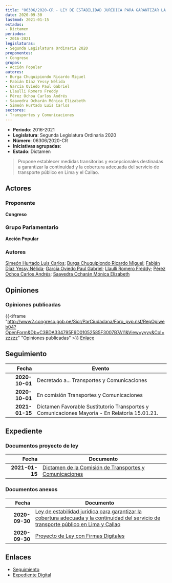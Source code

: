 ```yaml
---
title: "06306/2020-CR - LEY DE ESTABILIDAD JURÍDICA PARA GARANTIZAR LA COBERTURA ADECUADA Y LA CONTINUIDAD DEL SERVICIO DE TRANSPORTE PÚBLICO EN LIMA Y CALLAO"
date: 2020-09-30
lastmod: 2021-01-15
estados:
- Dictamen
periodos:
- 2016-2021
legislaturas:
- Segunda Legislatura Ordinaria 2020
proponentes:
- Congreso
grupos:
- Acción Popular
autores:
- Burga Chuquipiondo Ricardo Miguel
- Fabián Díaz Yessy Nélida
- García Oviedo Paul Gabriel
- Llaulli Romero Freddy
- Pérez Ochoa Carlos Andrés
- Saavedra Ocharán Mónica Elizabeth
- Simeón Hurtado Luis Carlos
sectores:
- Transportes y Comunicaciones
---
```

- **Periodo**: 2016-2021
- **Legislatura**: Segunda Legislatura Ordinaria 2020
- **Número**: 06306/2020-CR
- **Iniciativas agrupadas**: 
- **Estado**: Dictamen

> Propone establecer medidas transitorias y excepcionales destinadas a garantizar la continuidad y la cobertura adecuada del servicio de transporte público en Lima y el Callao.


## Actores

### Proponente

**Congreso**

### Grupo Parlamentario

**Acción Popular**

### Autores

[Simeón Hurtado Luis Carlos](mailto:mailto:lsimeon@congreso.gob.pe); [Burga Chuquipiondo Ricardo Miguel](mailto:mailto:rburga@congreso.gob.pe); [Fabián Díaz Yessy Nélida](mailto:mailto:yfabian@congreso.gob.pe); [García Oviedo Paul Gabriel](mailto:mailto:pgarcia@congreso.gob.pe); [Llaulli Romero Freddy](mailto:mailto:fllaulli@congreso.gob.pe); [Pérez Ochoa Carlos Andrés](mailto:mailto:cperezo@congreso.gob.pe); [Saavedra Ocharán Mónica Elizabeth](mailto:mailto:msaavedra@congreso.gob.pe)

## Opiniones

### Opiniones publicadas

{{<iframe "http://www2.congreso.gob.pe/Sicr/ParCiudadana/Foro_pvp.nsf/RepOpiweb04?OpenForm&Db=C3BDA334795F6D01052585F3007B7A11&View=yyyy&Col=zzzzz" "Opiniones publicadas" >}}
[Enlace](http://www2.congreso.gob.pe/Sicr/ParCiudadana/Foro_pvp.nsf/RepOpiweb04?OpenForm&Db=C3BDA334795F6D01052585F3007B7A11&View=yyyy&Col=zzzzz)


## Seguimiento

| Fecha | Evento |
|------:|--------|
| **2020-10-01** | Decretado a... Transportes y Comunicaciones |
| **2020-10-01** | En comisión Transportes y Comunicaciones |
| **2021-01-15** | Dictamen Favorable Sustitutorio Transportes y Comunicaciones Mayoria - En Relatoría 15.01.21. |

## Expediente

### Documentos proyecto de ley

| Fecha | Documento |
|------:|-----------|
| **2021-01-15** | [Dictamen de la Comisión de Transportes y Comunicaciones](http://www.leyes.congreso.gob.pe/Documentos/2016_2021/Dictamenes/Proyectos_de_Ley/06306DC23MAY20210115.pdf) |

### Documentos anexos

| Fecha | Documento |
|------:|-----------|
| **2020-09-30** | [Ley de estabilidad jurídica para garantizar la cobertura adecuada y la continuidad del servicio de transporte público en Lima y Callao](http://www.leyes.congreso.gob.pe/Documentos/2016_2021/Proyectos_de_Ley_y_de_Resoluciones_Legislativas/PL06306-20200930.pdf) |
| **2020-09-30** | [Proyecto de Ley con Firmas Digitales](http://www.leyes.congreso.gob.pe/Documentos/2016_2021/Proyectos_de_Ley_y_de_Resoluciones_Legislativas/Proyectos_Firmas_digitales/PL06306.pdf) |

## Enlaces

- [Seguimiento](http://www2.congreso.gob.pe/Sicr/TraDocEstProc/CLProLey2016.nsf/f7fff46988ca05b1052578e100829cc7/fb7d4502547c6efa052585f40008e7e0?OpenDocument)
- [Expediente Digital](http://www2.congreso.gob.pe/Sicr/TraDocEstProc/Expvirt_2011.nsf/visbusqptramdoc1621/06306?opendocument)

